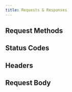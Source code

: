 ```yaml
---
title: Requests & Responses
---
```


## Request Methods

## Status Codes

## Headers

## Request Body